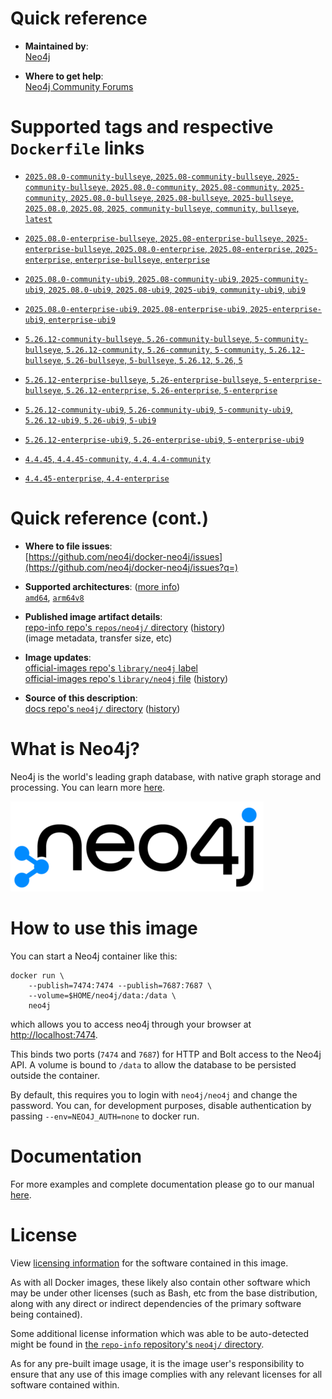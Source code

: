 <!--

********************************************************************************

WARNING:

    DO NOT EDIT "neo4j/README.md"

    IT IS AUTO-GENERATED

    (from the other files in "neo4j/" combined with a set of templates)

********************************************************************************

-->

# Quick reference

-	**Maintained by**:  
	[Neo4j](https://github.com/neo4j/docker-neo4j)

-	**Where to get help**:  
	[Neo4j Community Forums](https://community.neo4j.com)

# Supported tags and respective `Dockerfile` links

-	[`2025.08.0-community-bullseye`, `2025.08-community-bullseye`, `2025-community-bullseye`, `2025.08.0-community`, `2025.08-community`, `2025-community`, `2025.08.0-bullseye`, `2025.08-bullseye`, `2025-bullseye`, `2025.08.0`, `2025.08`, `2025`, `community-bullseye`, `community`, `bullseye`, `latest`](https://github.com/neo4j/docker-neo4j-publish/blob/2f82a0e5580ff8b044d4835a79fb384e90f77e4f/2025.08.0/bullseye/community/Dockerfile)

-	[`2025.08.0-enterprise-bullseye`, `2025.08-enterprise-bullseye`, `2025-enterprise-bullseye`, `2025.08.0-enterprise`, `2025.08-enterprise`, `2025-enterprise`, `enterprise-bullseye`, `enterprise`](https://github.com/neo4j/docker-neo4j-publish/blob/2f82a0e5580ff8b044d4835a79fb384e90f77e4f/2025.08.0/bullseye/enterprise/Dockerfile)

-	[`2025.08.0-community-ubi9`, `2025.08-community-ubi9`, `2025-community-ubi9`, `2025.08.0-ubi9`, `2025.08-ubi9`, `2025-ubi9`, `community-ubi9`, `ubi9`](https://github.com/neo4j/docker-neo4j-publish/blob/2f82a0e5580ff8b044d4835a79fb384e90f77e4f/2025.08.0/ubi9/community/Dockerfile)

-	[`2025.08.0-enterprise-ubi9`, `2025.08-enterprise-ubi9`, `2025-enterprise-ubi9`, `enterprise-ubi9`](https://github.com/neo4j/docker-neo4j-publish/blob/2f82a0e5580ff8b044d4835a79fb384e90f77e4f/2025.08.0/ubi9/enterprise/Dockerfile)

-	[`5.26.12-community-bullseye`, `5.26-community-bullseye`, `5-community-bullseye`, `5.26.12-community`, `5.26-community`, `5-community`, `5.26.12-bullseye`, `5.26-bullseye`, `5-bullseye`, `5.26.12`, `5.26`, `5`](https://github.com/neo4j/docker-neo4j-publish/blob/8f0870e5f119fd84d53978ddf9c70aa442b74db8/5.26.12/bullseye/community/Dockerfile)

-	[`5.26.12-enterprise-bullseye`, `5.26-enterprise-bullseye`, `5-enterprise-bullseye`, `5.26.12-enterprise`, `5.26-enterprise`, `5-enterprise`](https://github.com/neo4j/docker-neo4j-publish/blob/8f0870e5f119fd84d53978ddf9c70aa442b74db8/5.26.12/bullseye/enterprise/Dockerfile)

-	[`5.26.12-community-ubi9`, `5.26-community-ubi9`, `5-community-ubi9`, `5.26.12-ubi9`, `5.26-ubi9`, `5-ubi9`](https://github.com/neo4j/docker-neo4j-publish/blob/8f0870e5f119fd84d53978ddf9c70aa442b74db8/5.26.12/ubi9/community/Dockerfile)

-	[`5.26.12-enterprise-ubi9`, `5.26-enterprise-ubi9`, `5-enterprise-ubi9`](https://github.com/neo4j/docker-neo4j-publish/blob/8f0870e5f119fd84d53978ddf9c70aa442b74db8/5.26.12/ubi9/enterprise/Dockerfile)

-	[`4.4.45`, `4.4.45-community`, `4.4`, `4.4-community`](https://github.com/neo4j/docker-neo4j-publish/blob/ad97122c1c0883832851bf30d1cddc51ee5bafb3/4.4.45/bullseye/community/Dockerfile)

-	[`4.4.45-enterprise`, `4.4-enterprise`](https://github.com/neo4j/docker-neo4j-publish/blob/ad97122c1c0883832851bf30d1cddc51ee5bafb3/4.4.45/bullseye/enterprise/Dockerfile)

# Quick reference (cont.)

-	**Where to file issues**:  
	[https://github.com/neo4j/docker-neo4j/issues](https://github.com/neo4j/docker-neo4j/issues?q=)

-	**Supported architectures**: ([more info](https://github.com/docker-library/official-images#architectures-other-than-amd64))  
	[`amd64`](https://hub.docker.com/r/amd64/neo4j/), [`arm64v8`](https://hub.docker.com/r/arm64v8/neo4j/)

-	**Published image artifact details**:  
	[repo-info repo's `repos/neo4j/` directory](https://github.com/docker-library/repo-info/blob/master/repos/neo4j) ([history](https://github.com/docker-library/repo-info/commits/master/repos/neo4j))  
	(image metadata, transfer size, etc)

-	**Image updates**:  
	[official-images repo's `library/neo4j` label](https://github.com/docker-library/official-images/issues?q=label%3Alibrary%2Fneo4j)  
	[official-images repo's `library/neo4j` file](https://github.com/docker-library/official-images/blob/master/library/neo4j) ([history](https://github.com/docker-library/official-images/commits/master/library/neo4j))

-	**Source of this description**:  
	[docs repo's `neo4j/` directory](https://github.com/docker-library/docs/tree/master/neo4j) ([history](https://github.com/docker-library/docs/commits/master/neo4j))

# What is Neo4j?

Neo4j is the world's leading graph database, with native graph storage and processing. You can learn more [here](http://neo4j.com/developer).

![logo](https://raw.githubusercontent.com/docker-library/docs/56823e63d5b6dd7ddbb9d5d3c4a8947778055d8e/neo4j/logo.png)

# How to use this image

You can start a Neo4j container like this:

```console
docker run \
    --publish=7474:7474 --publish=7687:7687 \
    --volume=$HOME/neo4j/data:/data \
    neo4j
```

which allows you to access neo4j through your browser at [http://localhost:7474](http://localhost:7474).

This binds two ports (`7474` and `7687`) for HTTP and Bolt access to the Neo4j API. A volume is bound to `/data` to allow the database to be persisted outside the container.

By default, this requires you to login with `neo4j/neo4j` and change the password. You can, for development purposes, disable authentication by passing `--env=NEO4J_AUTH=none` to docker run.

# Documentation

For more examples and complete documentation please go to our manual [here](http://neo4j.com/docs/operations-manual/current/deployment/single-instance/docker/).

# License

View [licensing information](https://neo4j.com/licensing) for the software contained in this image.

As with all Docker images, these likely also contain other software which may be under other licenses (such as Bash, etc from the base distribution, along with any direct or indirect dependencies of the primary software being contained).

Some additional license information which was able to be auto-detected might be found in [the `repo-info` repository's `neo4j/` directory](https://github.com/docker-library/repo-info/tree/master/repos/neo4j).

As for any pre-built image usage, it is the image user's responsibility to ensure that any use of this image complies with any relevant licenses for all software contained within.

